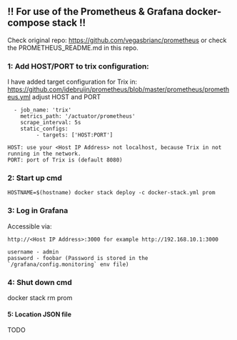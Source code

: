 ## !! For use of the Prometheus & Grafana docker-compose stack !!
Check original repo: https://github.com/vegasbrianc/prometheus or check the PROMETHEUS_README.md in this repo.

### 1: Add HOST/PORT to trix configuration:

I have added target configuration for Trix in: https://github.com/idebruijn/prometheus/blob/master/prometheus/prometheus.yml adjust HOST and PORT

```
  - job_name: 'trix'
    metrics_path: '/actuator/prometheus'
    scrape_interval: 5s
    static_configs:
         - targets: ['HOST:PORT']

```

```
HOST: use your <Host IP Address> not localhost, because Trix in not running in the network.
PORT: port of Trix is (default 8080)
```

### 2: Start up cmd
```
HOSTNAME=$(hostname) docker stack deploy -c docker-stack.yml prom
```

### 3: Log in Grafana
Accessible via: 
```
http://<Host IP Address>:3000 for example http://192.168.10.1:3000
```

```
username - admin
password - foobar (Password is stored in the `/grafana/config.monitoring` env file)
```

### 4: Shut down cmd
docker stack rm prom

#### 5: Location JSON file
TODO
